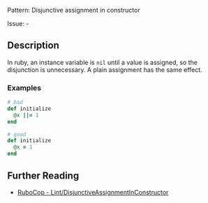 Pattern: Disjunctive assignment in constructor

Issue: -

## Description

In ruby, an instance variable is `nil` until a value is assigned, so the disjunction is unnecessary. A plain assignment has the same effect.

### Examples

```ruby
# bad
def initialize
  @x ||= 1
end

# good
def initialize
  @x = 1
end
```

## Further Reading

* [RuboCop - Lint/DisjunctiveAssignmentInConstructor](https://docs.rubocop.org/rubocop/cops_lint.html#lintdisjunctiveassignmentinconstructor)

